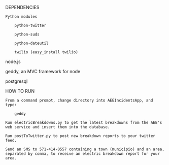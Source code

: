 DEPENDENCIES

    Python modules
        
        python-twitter

        python-suds

        python-dateutil

        twilio (easy_install twilio)

node.js

geddy, an MVC framework for node

postgresql

HOW TO RUN

    From a command prompt, change directory into AEEIncidentsApp, and type:
        
        geddy

    Run electricBreakdowns.py to get the latest breakdowns from the AEE's web service and insert them into the database.

    Run postToTwitter.py to post new breakdown reports to your twitter feed.

    Send an SMS to 571-414-0557 containing a town (municipio) and an area, separated by comma, to receive an electric breakdown report for your area. 